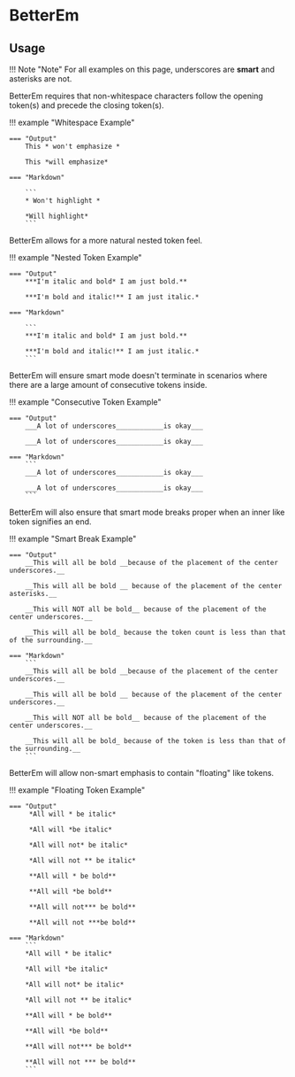# BetterEm

## Usage

!!! Note "Note"
    For all examples on this page, underscores are __smart__ and asterisks are not.

BetterEm requires that non-whitespace characters follow the opening token(s) and precede the closing token(s).

!!! example "Whitespace Example"

    === "Output"
        This * won't emphasize *

        This *will emphasize*

    === "Markdown"

        ```
        * Won't highlight *

        *Will highlight*
        ```

BetterEm allows for a more natural nested token feel.

!!! example "Nested Token Example"

    === "Output"
        ***I'm italic and bold* I am just bold.**

        ***I'm bold and italic!** I am just italic.*

    === "Markdown"

        ```
        ***I'm italic and bold* I am just bold.**

        ***I'm bold and italic!** I am just italic.*
        ```

BetterEm will ensure smart mode doesn't terminate in scenarios where there are a large amount of consecutive tokens
inside.

!!! example "Consecutive Token Example"

    === "Output"
        ___A lot of underscores____________is okay___

        ___A lot of underscores____________is okay___

    === "Markdown"
        ```
        ___A lot of underscores____________is okay___

        ___A lot of underscores____________is okay___
        ```

BetterEm will also ensure that smart mode breaks proper when an inner like token signifies an end.

!!! example "Smart Break Example"

    === "Output"
        __This will all be bold __because of the placement of the center underscores.__

        __This will all be bold __ because of the placement of the center asterisks.__

        __This will NOT all be bold__ because of the placement of the center underscores.__

        __This will all be bold_ because the token count is less than that of the surrounding.__

    === "Markdown"
        ```
        __This will all be bold __because of the placement of the center underscores.__

        __This will all be bold __ because of the placement of the center underscores.__

        __This will NOT all be bold__ because of the placement of the center underscores.__

        __This will all be bold_ because of the token is less than that of the surrounding.__
        ```

BetterEm will allow non-smart emphasis to contain "floating" like tokens.

!!! example "Floating Token Example"

    === "Output"
         *All will * be italic*

         *All will *be italic*

         *All will not* be italic*

         *All will not ** be italic*

         **All will * be bold**

         **All will *be bold**

         **All will not*** be bold**

         **All will not ***be bold**

    === "Markdown"
        ```
        *All will * be italic*

        *All will *be italic*

        *All will not* be italic*

        *All will not ** be italic*

        **All will * be bold**

        **All will *be bold**

        **All will not*** be bold**

        **All will not *** be bold**
        ```
